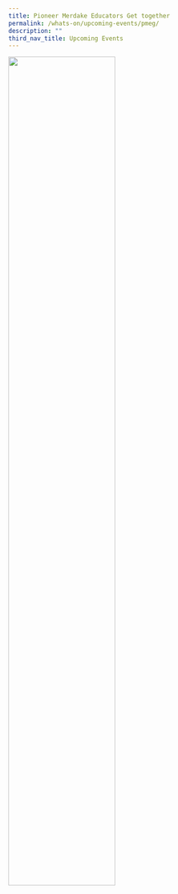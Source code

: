 ```yaml
---
title: Pioneer Merdake Educators Get together
permalink: /whats-on/upcoming-events/pmeg/
description: ""
third_nav_title: Upcoming Events
---
```


<p><a href="/images/1_PMEG.jpg">  
<img style="width:65%" src="/images/1_PMEG.jpg">  
</a></p>